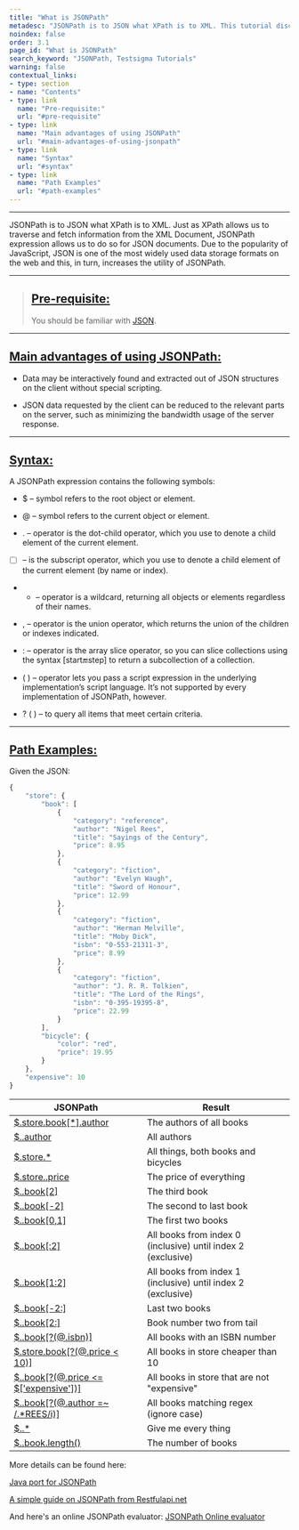 ```yaml
---
title: "What is JSONPath"
metadesc: "JSONPath is to JSON what XPath is to XML. This tutorial discusses in detail on how to use JSON path to validate REST API Response in Testsigma"
noindex: false
order: 3.1
page_id: "What is JSONPath"
search_keyword: "JSONPath, Testsigma Tutorials"
warning: false
contextual_links:
- type: section
- name: "Contents"
- type: link
  name: "Pre-requisite:"
  url: "#pre-requisite"
- type: link
  name: "Main advantages of using JSONPath"
  url: "#main-advantages-of-using-jsonpath"
- type: link
  name: "Syntax"
  url: "#syntax"
- type: link
  name: "Path Examples"
  url: "#path-examples"
---
```


---

JSONPath is to JSON what XPath is to XML. Just as XPath allows us to traverse and fetch information from the XML Document, JSONPath expression allows us to do so for JSON documents. Due to the popularity of JavaScript, JSON is one of the most widely used data storage formats on the web and this, in turn, increases the utility of JSONPath.

---
> ## [Pre-requisite:](#pre-requisite)
> You should be familiar with [JSON](https://www.json.org/).

---

## [Main advantages of using JSONPath:](#main-advantages-of-using-jsonpath)

* Data may be interactively found and extracted out of JSON structures on the client without special scripting.

* JSON data requested by the client can be reduced to the relevant parts on the server, such as minimizing the bandwidth usage of the server response.

---

## [Syntax:](#syntax)

A JSONPath expression contains the following symbols:

* $ – symbol refers to the root object or element.

* @ – symbol refers to the current object or element.

* . – operator is the dot-child operator, which you use to denote a child element of the current element.

* [ ] – is the subscript operator, which you use to denote a child element of the current element (by name or index).
* * – operator is a wildcard, returning all objects or elements regardless of their names.

* , – operator is the union operator, which returns the union of the children or indexes indicated.
  
* : – operator is the array slice operator, so you can slice collections using the syntax [start:end:step] to return a subcollection of a collection.
  
* ( ) – operator lets you pass a script expression in the underlying implementation’s script language. It’s not supported by every implementation of JSONPath, however.
  
* ? ( ) – to query all items that meet certain criteria.

---

## [Path Examples:](#path-examples)

Given the JSON:


```javascript
{
    "store": {
        "book": [
            {
                "category": "reference",
                "author": "Nigel Rees",
                "title": "Sayings of the Century",
                "price": 8.95
            },
            {
                "category": "fiction",
                "author": "Evelyn Waugh",
                "title": "Sword of Honour",
                "price": 12.99
            },
            {
                "category": "fiction",
                "author": "Herman Melville",
                "title": "Moby Dick",
                "isbn": "0-553-21311-3",
                "price": 8.99
            },
            {
                "category": "fiction",
                "author": "J. R. R. Tolkien",
                "title": "The Lord of the Rings",
                "isbn": "0-395-19395-8",
                "price": 22.99
            }
        ],
        "bicycle": {
            "color": "red",
            "price": 19.95
        }
    },
    "expensive": 10
}

```


JSONPath | Result | 
--- | --- | 
[$.store.book[*].author](http://jsonpath.herokuapp.com/?path=%24.store.book%5B*%5D.author) | The authors of all books
[$..author](http://jsonpath.herokuapp.com/?path=%24..author) | All authors
[$.store.*](http://jsonpath.herokuapp.com/?path=%24.store.*)  | All things, both books and bicycles
[$.store..price](http://jsonpath.herokuapp.com/?path=%24.store..price) | The price of everything
[$..book[2]](http://jsonpath.herokuapp.com/?path=%24..book%5B2%5D) | The third book
[$..book[-2]](http://jsonpath.herokuapp.com/?path=%24..book%5B2%5D) | The second to last book
[$..book[0,1]](http://jsonpath.herokuapp.com/?path=%24..book%5B0,1%5D) | The first two books
[$..book[:2]](http://jsonpath.herokuapp.com/?path=%24..book%5B:2%5D) | All books from index 0 (inclusive) until index 2 (exclusive)
[$..book[1:2]](http://jsonpath.herokuapp.com/?path=%24..book%5B1:2%5D) | All books from index 1 (inclusive) until index 2 (exclusive)
[$..book[-2:]](http://jsonpath.herokuapp.com/?path=%24..book%5B-2:%5D) | Last two books
[$..book[2:]](http://jsonpath.herokuapp.com/?path=%24..book%5B2:%5D) | Book number two from tail
[$..book[?(@.isbn)]](http://jsonpath.herokuapp.com/?path=%24..book%5B?(@.isbn)%5D) | All books with an ISBN number
[$.store.book[?(@.price < 10)]](http://jsonpath.herokuapp.com/?path=%24.store.book%5B?(@.price%20%3C%2010)%5D) | All books in store cheaper than 10
[$..book[?(@.price <= $['expensive'])]](http://jsonpath.herokuapp.com/?path=%24..book%5B?(@.price%20%3C=%20%24%5B%27expensive%27%5D)%5D) | All books in store that are not "expensive"
[$..book[?(@.author =~ /.*REES/i)]](http://jsonpath.herokuapp.com/?path=%24..book%5B?(@.author%20=~%20/.*REES/i)%5D) | All books matching regex (ignore case)
[$..*](http://jsonpath.herokuapp.com/?path=%24..*) | Give me every thing
[$..book.length()](http://jsonpath.herokuapp.com/?path=%24..book.length()) | The number of books

More details can be found here:

[Java port for JSONPath](https://github.com/json-path/JsonPath)

[A simple guide on JSONPath from Restfulapi.net](https://restfulapi.net/json-jsonpath/)

And here's an online JSONPath evaluator: [JSONPath Online evaluator](http://jsonpath.com/)

